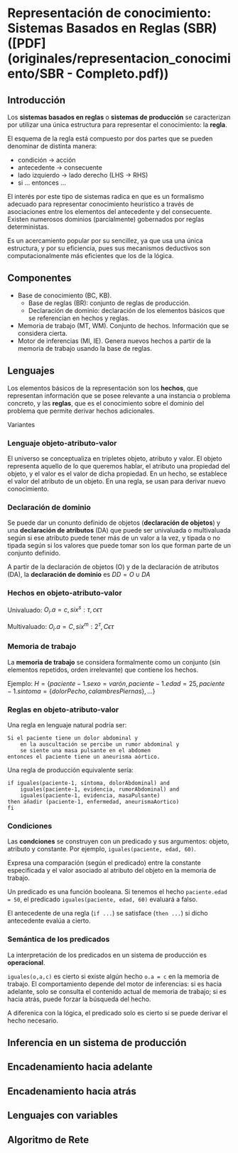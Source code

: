 # Representación de conocimiento: Sistemas Basados en Reglas (SBR) ([PDF](originales/representacion_conocimiento/SBR - Completo.pdf))
## Introducción
Los **sistemas basados en reglas** o **sistemas de producción** se caracterizan por utilizar una única estructura para representar el conocimiento: la **regla**.

El esquema de la regla está compuesto por dos partes que se pueden denominar de distinta manera:

- condición -> acción
- antecedente -> consecuente
- lado izquierdo -> lado derecho (LHS -> RHS)
- si ... entonces ...

El interés por este tipo de sistemas radica en que es un formalismo adecuado para representar conocimiento heurístico a través de asociaciones entre los elementos del antecedente y del consecuente. Existen numerosos dominios (parcialmente) gobernados por reglas deterministas.

Es un acercamiento popular por su sencillez, ya que usa una única estructura, y por su eficiencia, pues sus mecanismos deductivos son computacionalmente más eficientes que los de la lógica.

## Componentes
- Base de conocimiento (BC, KB).
	- Base de reglas (BR): conjunto de reglas de producción.
	- Declaración de dominio: declaración de los elementos básicos que se referencian en hechos y reglas.
- Memoria de trabajo (MT, WM). Conjunto de hechos. Información que se considera cierta.
- Motor de inferencias (MI, IE). Genera nuevos hechos a partir de la memoria de trabajo usando la base de reglas.

## Lenguajes
Los elementos básicos de la representación son los **hechos**, que representan información que se posee relevante a una instancia o problema concreto, y las **reglas**, que es el conocimiento sobre el dominio del problema que permite derivar hechos adicionales.

Variantes <!-- TODO -->

### Lenguaje objeto-atributo-valor
El universo se conceptualiza en tripletes objeto, atributo y valor. El objeto representa aquello de lo que queremos hablar, el atributo una propiedad del objeto, y el valor es el valor de dicha propiedad. En un hecho, se establece el valor del atributo de un objeto. En una regla, se usan para derivar nuevo conocimiento.

### Declaración de dominio
Se puede dar un conunto definido de objetos (**declaración de objetos**) y una **declaración de atributos** (DA) que puede ser univaluada o multivaluada según si ese atributo puede tener más de un valor a la vez, y tipada o no tipada según si los valores que puede tomar son los que forman parte de un conjunto definido.

<!-- TODO Representación de DA -->

A partir de la declaración de objetos (O) y de la declaración de atributos (DA), la **declaración de dominio** es $DD = O \cup DA$

### Hechos en objeto-atributo-valor
Univaluado: $O_i.a=c, si x^s:\tau, c \epsilon \tau$

Multivaluado: $O_i.a=C, si x^m:2^\tau, C \epsilon \tau$

### Memoria de trabajo
La **memoria de trabajo** se considera formalmente como un conjunto (sin elementos repetidos, orden irrelevante) que contiene los hechos.

Ejemplo: $H = \lbrace paciente-1.sexo = varón, paciente-1.edad=25, paciente-1.sintoma=\lbrace dolorPecho, calambresPiernas \rbrace, ... \rbrace$


### Reglas en objeto-atributo-valor
<!-- En la diapo 23 está la sintaxis BNF -->

Una regla en lenguaje natural podría ser:

```
Si el paciente tiene un dolor abdominal y
	en la auscultación se percibe un rumor abdominal y
	se siente una masa pulsante en el abdomen
entonces el paciente tiene un aneurisma aórtico.
```

Una regla de producción equivalente sería:

```
if iguales(paciente-1, síntoma, dolorAbdominal) and
	iguales(paciente-1, evidencia, rumorAbdominal) and
	iguales(paciente-1, evidencia, masaPulsante)
then añadir (paciente-1, enfermedad, aneurismaAortico)
fi
```

### Condiciones
Las **condciones** se construyen con un predicado y sus argumentos: objeto, atributo y constante. Por ejemplo, `iguales(paciente, edad, 60)`.

Expresa una comparación (según el predicado) entre la constante especificada y el valor asociado al atributo del objeto en la memoria de trabajo.

Un predicado es una función booleana. Si tenemos el hecho `paciente.edad = 50`, el predicado `iguales(paciente, edad, 60)` evaluará a falso.

El antecedente de una regla (`if ...`) se satisface (`then ...`) si dicho antecedente evalúa a cierto.

### Semántica de los predicados
La interpretación de los predicados en un sistema de producción es **operacional**.

`iguales(o,a,c)` es cierto si existe algún hecho `o.a = c` en la memoria de trabajo. El comportamiento depende del motor de inferencias: si es hacia adelante, solo se consulta el contenido actual de memoria de trabajo; si es hacia atrás, puede forzar la búsqueda del hecho.

A diferenica con la lógica, el predicado solo es cierto si se puede derivar el hecho necesario. <!-- TODO ¿Y cuál es la diferencia con la lógica? -->


<!-- TODO Diapo 31 -->

## Inferencia en un sistema de producción
## Encadenamiento hacia adelante
## Encadenamiento hacia atrás
## Lenguajes con variables
## Algoritmo de Rete
